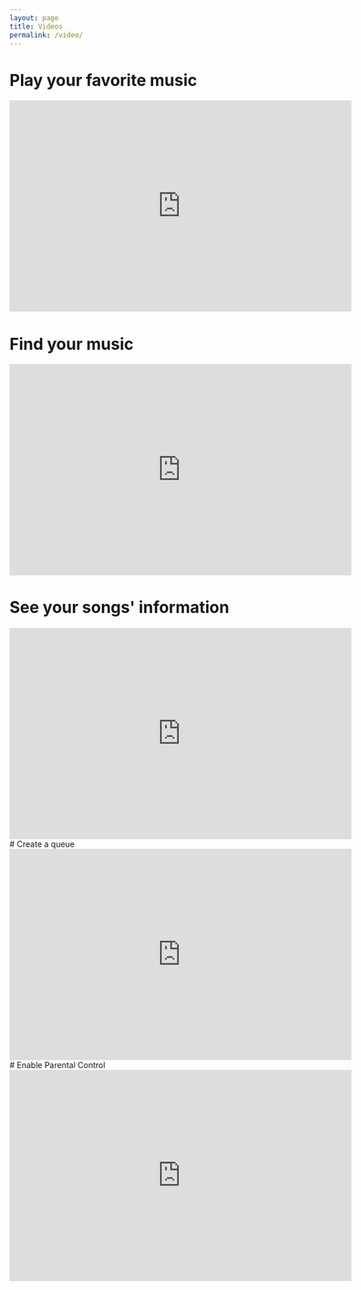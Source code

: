 ```yaml
---
layout: page
title: Videos
permalink: /video/
---
```


# Play your favorite music

<iframe width="600" height="370" src="https://www.youtube.com/embed/DwwBdICegrI" frameborder="0" allow="accelerometer; autoplay; encrypted-media; gyroscope; picture-in-picture" allowfullscreen></iframe>

<br/>

# Find your music
<iframe width="600" height="370" src="https://www.youtube.com/embed/PzmU4qworhc" frameborder="0" allow="accelerometer; autoplay; encrypted-media; gyroscope; picture-in-picture" allowfullscreen></iframe>
<br/>

# See your songs' information
<iframe width="600" height="370" src="https://www.youtube.com/embed/tyRjvNmXXyQ" frameborder="0" allow="accelerometer; autoplay; encrypted-media; gyroscope; picture-in-picture" allowfullscreen></iframe>


<br/>
# Create a queue
<iframe width="600" height="370" src="https://www.youtube.com/embed/gUVdZebhWJM" frameborder="0" allow="accelerometer; autoplay; encrypted-media; gyroscope; picture-in-picture" allowfullscreen></iframe>
<br/>
# Enable Parental Control
<iframe width="600" height="370" src="https://www.youtube.com/embed/iXMU3xT62Ns" frameborder="0" allow="accelerometer; autoplay; encrypted-media; gyroscope; picture-in-picture" allowfullscreen></iframe>

<br/>